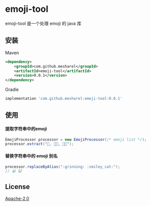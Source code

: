 # emoji-tool
emoji-tool 是一个处理 emoji 的 java 库

## 安装
Maven
```xml
<dependency>
    <groupId>com.github.mesharel</groupId>
    <artifactId>emoji-tool</artifactId>
    <version>0.0.1</version>
</dependency>
```

Gradle
```groovy
implementation 'com.github.mesharel:emoji-tool:0.0.1'
```

## 使用
#### 提取字符串中的emoji
```java
EmojiProcessor processor = new EmojiProcessor(/* emoji list */);
processor.extract("👋, 👋🏻, 👋🏼");
```

#### 替换字符串中的 emoji 别名
```java
processor.replaceByAlias(":grinning: :smiley_cat:");
// 😀 😺
```

## License
[Apache-2.0](https://github.com/meshareL/emoji-tool/blob/master/LICENSE)
